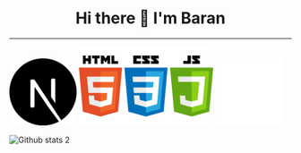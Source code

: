 <h1 style="text-align:center;"> Hi there 👋 I'm Baran</h1>
<hr>

<img src="next-js.svg" width="120px"> <img src="htmlcssjs.png" width="240px"> <img src="tailwind.png" width="120px">






![Github stats 2](https://github-readme-stats.vercel.app/api?username=clophy&show_icons=true&theme=radical)
